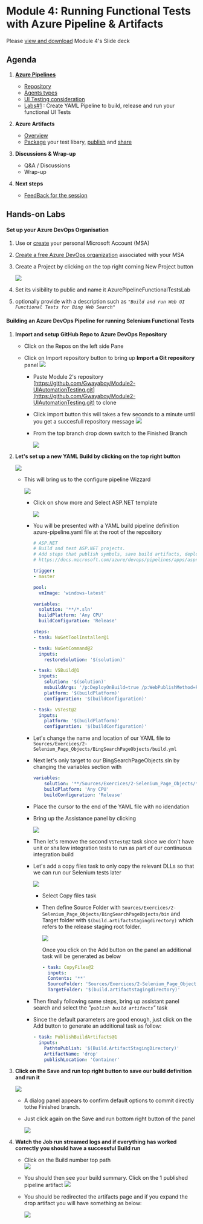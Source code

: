 # Module 4: Running Functional Tests with Azure Pipeline & Artifacts

Please [view and download](https://github.com/Gwayaboy/Module4-AzurePipelinesAndArtifacts/blob/master/Content/RunningAutomationTestsWithAzurePipelines-Module%204.pdf) Module 4's Slide deck

## Agenda

 1.  **[Azure Pipelines](https://docs.microsoft.com/en-us/azure/devops/pipelines/?view=azure-devops)**
     - [Repository](https://docs.microsoft.com/en-us/azure/devops/pipelines/repos/?view=azure-devops)
     - [Agents types](https://docs.microsoft.com/en-us/azure/devops/pipelines/agents/pools-queues?view=azure-devops&tabs=yaml%2Cbrowser
) 
     - [UI Testing consideration](https://docs.microsoft.com/en-us/azure/devops/pipelines/test/ui-testing-considerations?view=azure-devops&tabs=mstest)
     - [Labs#1](https://github.com/Gwayaboy/Module4-AzurePipelinesAndArtifacts/blob/master/README.md#building-an-azure-devops-pipeline-for-running-selenium-functional-tests) : Create YAML Pipeline to build, release and run your functional UI Tests
  
 2. **Azure Artifacts**
    - [Overview](https://docs.microsoft.com/en-us/azure/devops/pipelines/artifacts/artifacts-overview?view=azure-devops) 
    - [Package](https://docs.microsoft.com/en-us/nuget/create-packages/creating-a-package) your test libary, [publish](https://docs.microsoft.com/en-us/azure/devops/pipelines/artifacts/nuget?view=azure-devops&tabs=yaml) and [share](https://docs.microsoft.com/en-us/azure/devops/pipelines/packages/nuget-restore?view=azure-devops)
 3. **Discussions & Wrap-up**
    - Q&A / Discussions
    - Wrap-up
 4. **Next steps**
    - [FeedBack for the session](https://aka.ms/PipelinesArtifacts)

    

## Hands-on Labs

   #### Set up your Azure DevOps Organisation

  1.	Use or [create](https://signup.live.com) your personal Microsoft Account (MSA)      
  2.	[Create a free Azure DevOps organization](https://dev.azure.com/)  associated with your MSA

  3. Create a Project by clicking on the top right corning New Project button 

      ![](https://demosta.blob.core.windows.net/images/NewDevOpsProject.PNG)

  4. Set its visibility to public and name it AzurePipelineFunctionalTestsLab 

  5. optionally provide with a description such as _```"Build and run Web UI Functional Tests for Bing Web Search"```_

  #### Building an Azure DevOps Pipeline for running Selenium Functional Tests

  1. **Import and setup GitHub Repo to Azure DevOps Repository**
      - Click on the Repos on the left side Pane
      - Click on Import repository button to bring up **Import a Git repository** panel
      ![](https://demosta.blob.core.windows.net/images/ImportGitRepo.PNG)
        
        - Paste Module 2's repository [https://github.com/Gwayaboy/Module2-UIAutomationTesting.git](https://github.com/Gwayaboy/Module2-UIAutomationTesting.git) to clone
        - Click import button this will takes a few seconds to a minute until you get a succesfull repository message
          ![](https://demosta.blob.core.windows.net/images/ImportRepoSuccess.PNG)

        - From the top branch drop down switch to the Finished Branch

          ![](https://demosta.blob.core.windows.net/images/SelectFinishedBranch.PNG)


  2.  **Let's set up a new YAML Build by clicking on the top right button**
      
      ![](https://demosta.blob.core.windows.net/images/NewBuild.PNG)
      
      - This will bring us to the configure pipeline Wizzard

        ![](https://demosta.blob.core.windows.net/images/ConfigurePipelineWizzard.PNG)

        - Click  on show more and Select ASP.NET template

          ![](https://demosta.blob.core.windows.net/images/ASPNETYAMLTemplate.PNG)

        - You will be presented with a YAML build pipeline definition azure-pipeline.yaml file at the root of the repository
          ```YAML
          # ASP.NET
          # Build and test ASP.NET projects.
          # Add steps that publish symbols, save build artifacts, deploy, and more:
          # https://docs.microsoft.com/azure/devops/pipelines/apps/aspnet/build-aspnet-4

          trigger:
          - master

          pool:
            vmImage: 'windows-latest'

          variables:
            solution: '**/*.sln'
            buildPlatform: 'Any CPU'
            buildConfiguration: 'Release'

          steps:
          - task: NuGetToolInstaller@1

          - task: NuGetCommand@2
            inputs:
              restoreSolution: '$(solution)'

          - task: VSBuild@1
            inputs:
              solution: '$(solution)'
              msbuildArgs: '/p:DeployOnBuild=true /p:WebPublishMethod=Package /p:PackageAsSingleFile=true /p:SkipInvalidConfigurations=true /p:PackageLocation="$(build.artifactStagingDirectory)"'
              platform: '$(buildPlatform)'
              configuration: '$(buildConfiguration)'

          - task: VSTest@2
            inputs:
              platform: '$(buildPlatform)'
              configuration: '$(buildConfiguration)'
          ```

        - Let's change the name and location of our YAML file to
        ```Sources/Exercices/2-Selenium_Page_Objects/BingSearchPageObjects/build.yml```
        - Next let's only target to our BingSearchPageObjects.sln by changing the variables section with
          ```YAML
          variables:
              solution: '**/Sources/Exercices/2-Selenium_Page_Objects/*.sln'
              buildPlatform: 'Any CPU'
              buildConfiguration: 'Release'
          ```

        - Place the cursor to the end of the YAML file with no idendation
        - Bring up the Assistance panel by clicking 
        
          ![](https://demosta.blob.core.windows.net/images/ShowAssistance.PNG)
        - Then let's remove the second ```VSTest@2``` task since we don't have unit or shallow integration tests to run as part of our continuous integration build

        - Let's add a copy files task to only copy the relevant DLLs so that we can run our Selenium tests later

          ![](https://demosta.blob.core.windows.net/images/Tasks.PNG)

          - Select Copy files task
         
          - Then define Source Folder with ```Sources/Exercices/2-Selenium_Page_Objects/BingSearchPageObjects/bin``` and Target folder with ```$(build.artifactstagingdirectory)``` which refers to the release staging root folder. 

           
            ![](https://demosta.blob.core.windows.net/images/CopyFilesTask.PNG)
          
            Once you click on the Add button on the panel an additional task will be generated as below 

            ```YAML
            - task: CopyFiles@2
              inputs:
              Contents: '**'
              SourceFolder: 'Sources/Exercices/2-Selenium_Page_Objects/BingSearchPageObjects/bin'
              TargetFolder: '$(build.artifactstagingdirectory)'
            ```

        - Then finally following same steps, bring up assistant panel search and select the _"```publish build artifacts```"_ task 
        - Since the default parameters are good enough, just click on the Add button to generate an additional task as follow:
          ```YAML
          - task: PublishBuildArtifacts@1
            inputs:
              PathtoPublish: '$(Build.ArtifactStagingDirectory)'
              ArtifactName: 'drop'
              publishLocation: 'Container'
          ```
  3. **Click on the Save and run top right button to save our build definition and run it**

      ![](https://demosta.blob.core.windows.net/images/SaveAndRunBuild.PNG)

      - A dialog panel appears to confirm default options to commit directly tothe Finished branch.
      - Just click again on the Save and run bottom right button of the panel

        ![](https://demosta.blob.core.windows.net/images/SaveAndRunCOnfirmationDialog.PNG)

        
  4. **Watch the Job run streamed logs and if everything has worked correctly you should have a successful Build run**

      - Click on the Build number top path           
        ![](https://demosta.blob.core.windows.net/images/JobRun.PNG)

      - You should then see your build summary. Click on the 1 published pipeline artifact
        ![](https://demosta.blob.core.windows.net/images/BuildSummary.PNG) 

      - You should be redirected the artifacts page and if you expand the drop artifact you will have something as below:

        ![](https://demosta.blob.core.windows.net/images/PublishedPipelineArtifacts.PNG)
